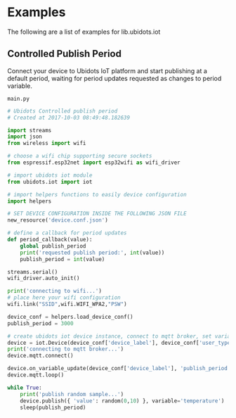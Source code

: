 # Examples

The following are a list of examples for lib.ubidots.iot

## Controlled Publish Period


Connect your device to Ubidots IoT platform and start publishing at a default period, waiting for period updates requested as changes to period variable.



```main.py```

```python
# Ubidots Controlled publish period 
# Created at 2017-10-03 08:49:48.182639

import streams
import json
from wireless import wifi

# choose a wifi chip supporting secure sockets
from espressif.esp32net import esp32wifi as wifi_driver

# import ubidots iot module
from ubidots.iot import iot

# import helpers functions to easily device configuration
import helpers

# SET DEVICE CONFIGURATION INSIDE THE FOLLOWING JSON FILE
new_resource('device.conf.json')

# define a callback for period updates
def period_callback(value):
    global publish_period
    print('requested publish period:', int(value))
    publish_period = int(value)

streams.serial()
wifi_driver.auto_init()

print('connecting to wifi...')
# place here your wifi configuration
wifi.link("SSID",wifi.WIFI_WPA2,"PSW")

device_conf = helpers.load_device_conf()
publish_period = 3000

# create ubidots iot device instance, connect to mqtt broker, set variable update callback and start mqtt reception loop
device = iot.Device(device_conf['device_label'], device_conf['user_type'], device_conf['api_token'])
print('connecting to mqtt broker...')
device.mqtt.connect()

device.on_variable_update(device_conf['device_label'], 'publish_period', period_callback, json=False)
device.mqtt.loop()

while True:
    print('publish random sample...')
    device.publish({ 'value': random(0,10) }, variable='temperature')
    sleep(publish_period)


```
